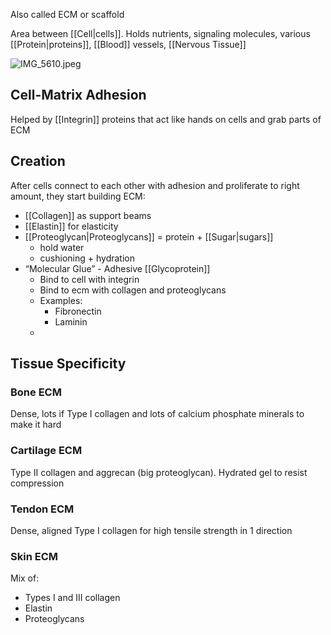 Also called ECM or scaffold

Area between [[Cell|cells]].
Holds nutrients, signaling molecules, various [[Protein|proteins]], [[Blood]] vessels, [[Nervous Tissue]]

![IMG_5610.jpeg](img_5610.jpeg)

## Cell-Matrix Adhesion
Helped by [[Integrin]] proteins that act like hands on cells and grab parts of ECM

## Creation
After cells connect to each other with adhesion and proliferate to right amount, they start building ECM:
- [[Collagen]] as support beams
- [[Elastin]] for elasticity
- [[Proteoglycan|Proteoglycans]] = protein + [[Sugar|sugars]]
    - hold water
    - cushioning + hydration
- “Molecular Glue” - Adhesive [[Glycoprotein]]
    - Bind to cell with integrin
    - Bind to ecm with collagen and proteoglycans
    - Examples:
        - Fibronectin
        - Laminin
    - 

## Tissue Specificity
### Bone ECM
Dense, lots if Type I collagen and lots of calcium phosphate minerals to make it hard

### Cartilage ECM
Type II collagen and aggrecan (big proteoglycan). Hydrated gel to resist compression

### Tendon ECM
Dense, aligned Type I collagen for high tensile strength in 1 direction

### Skin ECM
Mix of:
- Types I and III collagen
- Elastin
- Proteoglycans